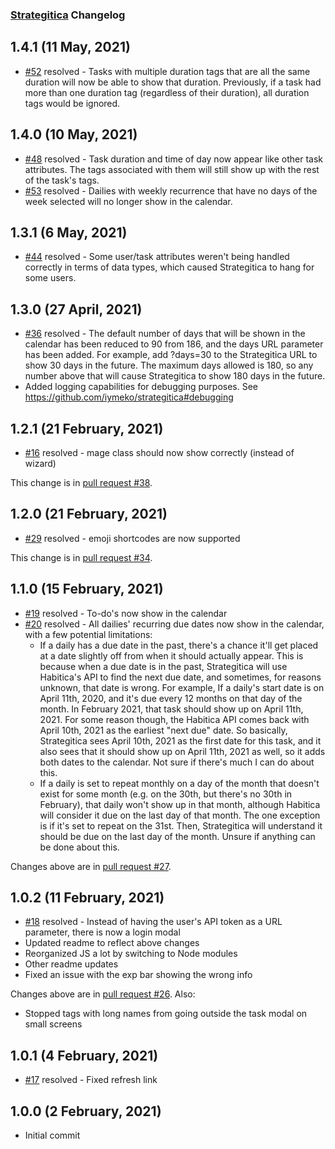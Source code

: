 [//]: # (Here's how to do semantic versioning:)
[//]: # (First Release                              1.0.0)
[//]: # (Backward compatible bug fix                1.0.1)
[//]: # (Backward compatible new feature            1.1.0)
[//]: # (Changes that break backward compatibility  2.0.0)

### [Strategitica](https://github.com/strategitica/strategitica) Changelog

## 1.4.1 (11 May, 2021)

* [#52](https://github.com/iymeko/strategitica/issues/52) resolved - Tasks with multiple duration tags that are all the same duration will now be able to show that duration. Previously, if a task had more than one duration tag (regardless of their duration), all duration tags would be ignored.

## 1.4.0 (10 May, 2021)

* [#48](https://github.com/iymeko/strategitica/issues/48) resolved - Task duration and time of day now appear like other task attributes. The tags associated with them will still show up with the rest of the task's tags.
* [#53](https://github.com/iymeko/strategitica/issues/53) resolved - Dailies with weekly recurrence that have no days of the week selected will no longer show in the calendar.

## 1.3.1 (6 May, 2021)

* [#44](https://github.com/iymeko/strategitica/issues/44) resolved - Some user/task attributes weren't being handled correctly in terms of data types, which caused Strategitica to hang for some users.


## 1.3.0 (27 April, 2021)

* [#36](https://github.com/iymeko/strategitica/issues/36) resolved - The default number of days that will be shown in the calendar has been reduced to 90 from 186, and the days URL parameter has been added. For example, add ?days=30 to the Strategitica URL to show 30 days in the future. The maximum days allowed is 180, so any number above that will cause Strategitica to show 180 days in the future.
* Added logging capabilities for debugging purposes. See https://github.com/iymeko/strategitica#debugging

## 1.2.1 (21 February, 2021)

* [#16](https://github.com/iymeko/strategitica/issues/16) resolved - mage class should now show correctly (instead of wizard)

This change is in [pull request #38](https://github.com/iymeko/strategitica/pull/38).

## 1.2.0 (21 February, 2021)

* [#29](https://github.com/iymeko/strategitica/issues/29) resolved - emoji shortcodes are now supported

This change is in [pull request #34](https://github.com/iymeko/strategitica/pull/34).

## 1.1.0 (15 February, 2021)

* [#19](https://github.com/iymeko/strategitica/issues/19) resolved - To-do's now show in the calendar
* [#20](https://github.com/iymeko/strategitica/issues/20) resolved - All dailies' recurring due dates now show in the calendar, with a few potential limitations:
  - If a daily has a due date in the past, there's a chance it'll get placed at a date slightly off from when it should actually appear. This is because when a due date is in the past, Strategitica will use Habitica's API to find the next due date, and sometimes, for reasons unknown, that date is wrong. For example, If a daily's start date is on April 11th, 2020, and it's due every 12 months on that day of the month. In February 2021, that task should show up on April 11th, 2021. For some reason though, the Habitica API comes back with April 10th, 2021 as the earliest "next due" date. So basically, Strategitica sees April 10th, 2021 as the first date for this task, and it also sees that it should show up on April 11th, 2021 as well, so it adds both dates to the calendar. Not sure if there's much I can do about this.
  - If a daily is set to repeat monthly on a day of the month that doesn't exist for some month (e.g. on the 30th, but there's no 30th in February), that daily won't show up in that month, although Habitica will consider it due on the last day of that month. The one exception is if it's set to repeat on the 31st. Then, Strategitica will understand it should be due on the last day of the month. Unsure if anything can be done about this.

Changes above are in [pull request #27](https://github.com/iymeko/strategitica/pull/27).

## 1.0.2 (11 February, 2021)

* [#18](https://github.com/iymeko/strategitica/issues/18) resolved - Instead of having the user's API token as a URL parameter, there is now a login modal
* Updated readme to reflect above changes
* Reorganized JS a lot by switching to Node modules
* Other readme updates
* Fixed an issue with the exp bar showing the wrong info

Changes above are in [pull request #26](https://github.com/iymeko/strategitica/pull/21). Also:

* Stopped tags with long names from going outside the task modal on small screens

## 1.0.1 (4 February, 2021)

* [#17](https://github.com/iymeko/strategitica/issues/17) resolved - Fixed refresh link

## 1.0.0 (2 February, 2021)

* Initial commit
